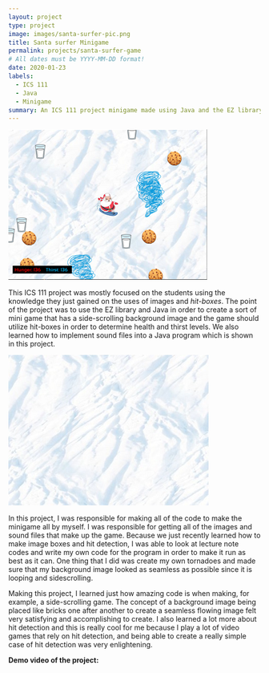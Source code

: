 ```yaml
---
layout: project
type: project
image: images/santa-surfer-pic.png
title: Santa surfer Minigame
permalink: projects/santa-surfer-game
# All dates must be YYYY-MM-DD format!
date: 2020-01-23
labels:
  - ICS 111
  - Java
  - Minigame
summary: An ICS 111 project minigame made using Java and the EZ library.
---
```


<img class="ui medium left floated rounded image" src="/images/santa-surfer-pic.png">

This ICS 111 project was mostly focused on the students using the knowledge they just gained on the uses of images and *hit-boxes*. The point of the project was to use the EZ library and Java in order to create a sort of mini game that has a side-scrolling background image and the game should utilize hit-boxes in order to determine health and thirst levels. We also learned how to implement sound files into a Java program which is shown in this project.

<img class="ui tiny right floated rounded image" src="../images/snow-bg.jpg">

In this project, I was responsible for making all of the code to make the minigame all by myself. I was responsible for getting all of the images and sound files that make up the game. Because we just recently learned how to make image boxes and hit detection, I was able to look at lecture note codes and write my own code for the program in order to make it run as best as it can. One thing that I did was create my own tornadoes and made sure that my background image looked as seamless as possible since it is looping and sidescrolling.

Making this project, I learned just how amazing code is when making, for example, a side-scrolling game. The concept of a background image being placed like bricks one after another to create a seamless flowing image felt very satisfying and accomplishing to create. I also learned a lot more about hit detection and this is really cool for me because I play a lot of video games that rely on hit detection, and being able to create a really simple case of hit detection was very enlightening.

**Demo video of the project:**
<div class="ui embed" data-source="youtube" data-id="GhQHbTPKoy8" >
</div>



